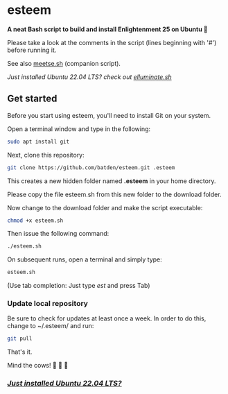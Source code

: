 # esteem

**A neat Bash script to build and install Enlightenment 25 on Ubuntu :kiss:**

Please take a look at the comments in the script (lines beginning with '#') before running it.

See also [meetse.sh](https://github.com/batden/meetse) (companion script).

*Just installed Ubuntu 22.04 LTS? check out [elluminate.sh](https://github.com/batden/elluminate)*

## Get started

Before you start using esteem, you'll need to install Git on your system.

Open a terminal window and type in the following:

```bash
sudo apt install git
```

Next, clone this repository:

```bash
git clone https://github.com/batden/esteem.git .esteem
```

This creates a new hidden folder named **.esteem** in your home directory.

Please copy the file esteem.sh from this new folder to the download folder.

Now change to the download folder and make the script executable:

```bash
chmod +x esteem.sh
```

Then issue the following command:

```bash
./esteem.sh
```

On subsequent runs, open a terminal and simply type:

```bash
esteem.sh
```

(Use tab completion: Just type *est* and press Tab)

### Update local repository

Be sure to check for updates at least once a week.
In order to do this, change to ~/.esteem/ and run:

```bash
git pull
```

That's it.

Mind the cows! :cow2: :cow2: :cow2:

### *[Just installed Ubuntu 22.04 LTS?](https://github.com/batden/elluminate)*
